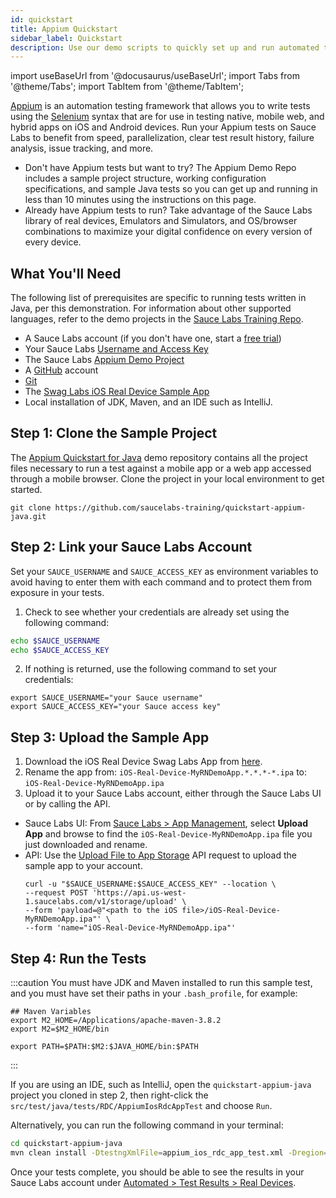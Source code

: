 ```yaml
---
id: quickstart
title: Appium Quickstart
sidebar_label: Quickstart
description: Use our demo scripts to quickly set up and run automated tests and view the results in Sauce Labs.
---
```


import useBaseUrl from '@docusaurus/useBaseUrl';
import Tabs from '@theme/Tabs';
import TabItem from '@theme/TabItem';

[Appium](http://appium.io/) is an automation testing framework that allows you to write tests using the [Selenium](https://www.selenium.dev) syntax that are for use in testing native, mobile web, and hybrid apps on iOS and Android devices. Run your Appium tests on Sauce Labs to benefit from speed, parallelization, clear test result history, failure analysis, issue tracking, and more.

- Don't have Appium tests but want to try? The Appium Demo Repo includes a sample project structure, working configuration specifications, and sample Java tests so you can get up and running in less than 10 minutes using the instructions on this page.
- Already have Appium tests to run? Take advantage of the Sauce Labs library of real devices, Emulators and Simulators, and OS/browser combinations to maximize your digital confidence on every version of every device.

## What You'll Need

The following list of prerequisites are specific to running tests written in Java, per this demonstration. For information about other supported languages, refer to the demo projects in the [Sauce Labs Training Repo](https://github.com/saucelabs-training).

- A Sauce Labs account (if you don't have one, start a [free trial](https://saucelabs.com/sign-up))
- Your Sauce Labs [Username and Access Key](https://app.saucelabs.com/user-settings)
- The Sauce Labs [Appium Demo Project](https://github.com/saucelabs-training/quickstart-appium-java)
- A [GitHub](https://github.com/signup?ref_cta=Sign+up&ref_loc=header+logged+out&ref_page=%2F&source=header-home) account
- [Git](https://git-scm.com/downloads)
- The [Swag Labs iOS Real Device Sample App](https://github.com/saucelabs/sample-app-mobile/releases)
- Local installation of JDK, Maven, and an IDE such as IntelliJ.

## Step 1: Clone the Sample Project

The [Appium Quickstart for Java](https://github.com/saucelabs-training/quickstart-appium-java) demo repository contains all the project files necessary to run a test against a mobile app or a web app accessed through a mobile browser. Clone the project in your local environment to get started.

```
git clone https://github.com/saucelabs-training/quickstart-appium-java.git
```

## Step 2: Link your Sauce Labs Account

Set your `SAUCE_USERNAME` and `SAUCE_ACCESS_KEY` as environment variables to avoid having to enter them with each command and to protect them from exposure in your tests.

1. Check to see whether your credentials are already set using the following command:

```bash title="Check Environment Variables"
echo $SAUCE_USERNAME
echo $SAUCE_ACCESS_KEY
```

2. If nothing is returned, use the following command to set your credentials:

```
export SAUCE_USERNAME="your Sauce username"
export SAUCE_ACCESS_KEY="your Sauce access key"
```

## Step 3: Upload the Sample App

1. Download the iOS Real Device Swag Labs App from [here](https://github.com/saucelabs/my-demo-app-rn/releases/).
2. Rename the app from: `iOS-Real-Device-MyRNDemoApp.*.*.*-*.ipa` to: `iOS-Real-Device-MyRNDemoApp.ipa`
3. Upload it to your Sauce Labs account, either through the Sauce Labs UI or by calling the API.

- Sauce Labs UI: From [Sauce Labs > App Management](https://app.saucelabs.com/app-management), select **Upload App** and browse to find the `iOS-Real-Device-MyRNDemoApp.ipa` file you just downloaded and rename.
- API: Use the [Upload File to App Storage](/dev/api/storage/#upload-file-to-app-storage) API request to upload the sample app to your account.
  ```title="Example API Upload Request"
  curl -u "$SAUCE_USERNAME:$SAUCE_ACCESS_KEY" --location \
  --request POST 'https://api.us-west-1.saucelabs.com/v1/storage/upload' \
  --form 'payload=@"<path to the iOS file>/iOS-Real-Device-MyRNDemoApp.ipa"' \
  --form 'name="iOS-Real-Device-MyRNDemoApp.ipa"'
  ```

## Step 4: Run the Tests

:::caution
You must have JDK and Maven installed to run this sample test, and you must have set their paths in your `.bash_profile`, for example:

```
## Maven Variables
export M2_HOME=/Applications/apache-maven-3.8.2
export M2=$M2_HOME/bin

export PATH=$PATH:$M2:$JAVA_HOME/bin:$PATH
```

:::

If you are using an IDE, such as IntelliJ, open the `quickstart-appium-java` project you cloned in step 2, then right-click the `src/test/java/tests/RDC/AppiumIosRdcAppTest` and choose `Run`.

Alternatively, you can run the following command in your terminal:

```bash title="Terminal Command"
cd quickstart-appium-java
mvn clean install -DtestngXmlFile=appium_ios_rdc_app_test.xml -Dregion=us
```

Once your tests complete, you should be able to see the results in your Sauce Labs account under [Automated > Test Results > Real Devices](https://app.saucelabs.com/dashboard/tests/rdc).
